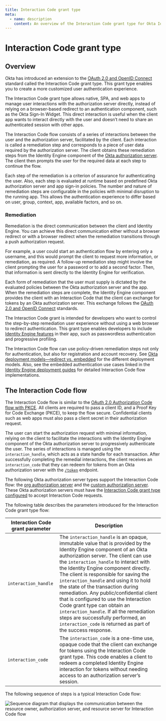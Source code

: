 ```yaml
---
title: Interaction Code grant type
meta:
  - name: description
    content: An overview of the Interaction Code grant type for Okta Identity Engine.
---
```


# Interaction Code grant type

<ApiLifecycle access="ie" />

## Overview

Okta has introduced an extension to the [OAuth 2.0 and OpenID Connect](/docs/concepts/oauth-openid) standard called the Interaction Code grant type. This grant type enables you to create a more customized user authentication experience.

The Interaction Code grant type allows native, SPA, and web apps to manage user interactions with the authorization server directly, instead of relying on a browser-based redirect to an authentication component, such as the Okta Sign-In Widget. This direct interaction is useful when the client app wants to interact directly with the user and doesn’t need to share an authenticated session with other apps.

The Interaction Code flow consists of a series of interactions between the user and the authorization server, facilitated by the client. Each interaction is called a remediation step and corresponds to a piece of user data required by the authorization server. The client obtains these remediation steps from the Identity Engine component of the [Okta authorization server](/docs/concepts/auth-servers/). The client then prompts the user for the required data at each step to continue the flow.

Each step of the remediation is a criterion of assurance for authenticating the user. Also, each step is evaluated at runtime based on predefined Okta authorization server and app sign-in policies. The number and nature of remediation steps are configurable in the policies with minimal disruption to the running app. This allows the authentication experience to differ based on user, group, context, app, available factors, and so on.

### Remediation

Remediation is the direct communication between the client and Identity Engine. You can achieve this direct communication either without a browser redirect or with a browser redirect when the remediation transitions through a push authorization request.

For example, a user could start an authentication flow by entering only a username, and this would prompt the client to request more information, or remediation, as required. A follow-up remediation step might involve the client prompting the user for a password or to add a second factor. Then, that information is sent directly to the Identity Engine for verification.

Each form of remediation that the user must supply is dictated by the evaluated policies between the Okta authorization server and the app. When the remediation steps are complete, the Identity Engine component provides the client with an Interaction Code that the client can exchange for tokens by an Okta authorization server. This exchange follows the [OAuth 2.0 and OpenID Connect](/docs/concepts/oauth-openid) standards.

The Interaction Code grant is intended for developers who want to control the step-by-step remediation user experience without using a web browser to redirect authentication. This grant type enables developers to include [Identity Engine features](https://help.okta.com/okta_help.htm?type=oie&id=ext-features) in their app, such as passwordless authentication and progressive profiling.

The Interaction Code flow can use policy-driven remediation steps not only for authentication, but also for registration and account recovery. See [Okta deployment models&mdash;redirect vs. embedded](/docs/concepts/redirect-vs-embedded/) for the different deployment models. Also, see the embedded authentication use cases linked in the [Identity Engine deployment guides](/docs/concepts/oie-intro/#authentication-deployment-models) for detailed Interaction Code flow implementations.

## The Interaction Code flow

The Interaction Code flow is similar to the [OAuth 2.0 Authorization Code flow with PKCE](/docs/concepts/oauth-openid/#authorization-code-flow-with-pkce). All clients are required to pass a client ID, and a Proof Key for Code Exchange (PKCE), to keep the flow secure. Confidential clients such as web apps must also pass a client secret in their authorization request.

The user can start the authorization request with minimal information, relying on the client to facilitate the interactions with the Identity Engine component of the Okta authorization server to progressively authenticate the user. The series of interactions is managed using the `interaction_handle`, which acts as a state handle for each transaction. After successfully completing the remedial interactions, the client receives an `interaction_code` that they can redeem for tokens from an Okta authorization server with the [`/token`](https://developer.okta.com/docs/api/openapi/okta-oauth/oauth/tag/CustomAS/#tag/CustomAS/operation/tokenCustomAS) endpoint.

The following Okta authorization server types support the Interaction Code flow: the [org authorization server](/docs/concepts/auth-servers/#org-authorization-server) and the [custom authorization server](/docs/concepts/auth-servers/#custom-authorization-server). These Okta authorization servers must have the [Interaction Code grant type configured](/docs/guides/implement-grant-type/interactioncode/main/#enable-interaction-code-grant-on-your-authorization-server) to accept Interaction Code requests.

The following table describes the parameters introduced for the Interaction Code grant type flow:

| Interaction Code grant parameter           | Description   |
| --------------------------------           | -----------   |
| `interaction_handle` | The `interaction_handle` is an opaque, immutable value that is provided by the Identity Engine component of an Okta authorization server. The client can use the `interaction_handle` to interact with the Identity Engine component directly. The client is responsible for saving the `interaction_handle` and using it to hold the state of the transaction during remediation. Any public/confidential client that is configured to use the Interaction Code grant type can obtain an `interaction_handle`. If all the remediation steps are successfully performed, an `interaction_code` is returned as part of the success response.            |
| `interaction_code` |  The `interaction_code` is a one-time use, opaque code that the client can exchange for tokens using the Interaction Code grant type. This code enables a client to redeem a completed Identity Engine interaction for tokens without needing access to an authorization server’s session. |

The following sequence of steps is a typical Interaction Code flow:

<div class="full">

   ![Sequence diagram that displays the communication between the resource owner, authorization server, and resource server for Interaction Code flow](/img/authorization/oauth-interaction-code-grant-flow.png)

   <!--
      Source image: https://www.figma.com/file/YH5Zhzp66kGCglrXQUag2E/%F0%9F%93%8A-Updated-Diagrams-for-Dev-Docs?type=design&node-id=4133%3A43899&mode=design&t=Me7qqw8odOmrLh6K-1
      oauth-interaction-code-grant-flow
   -->
</div>

<!--
See http://www.plantuml.com/plantuml/uml/

@startuml
skinparam monochrome true
actor "Resource Owner (User)" as user
participant "Client" as client
participant "Authorization Server (Okta)" as okta
participant "Resource Server (Your App)" as app

user -> client: Start auth with user info
client -> client: Generate PKCE code verifier & challenge
client -> okta: Authorization request w/ code_challenge, client ID, scopes, and user info
okta -> okta: Remediation required
okta -> client: Send interaction_handle in response (for required interaction)
client <-> okta: Remediation steps w/ interaction_handle
user <-> client: Remediation
note right: Possible multiple remediation steps required
client -> okta: Complete remediation steps w/ interaction_handle
okta -> client: Send interaction_code in response
client -> okta: Send interaction_code, client ID, code_verifier to /token
okta -> okta: Evaluates PKCE code
okta -> client: Access token (and optionally refresh token)
client -> app: Request with access token
app -> client: Response
@enduml

 -->
